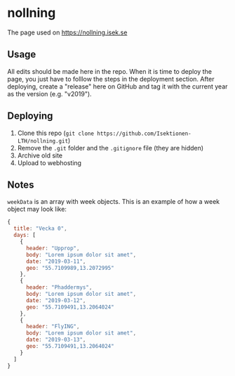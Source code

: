 nollning
========
The page used on https://nollning.isek.se

## Usage
All edits should be made here in the repo. When it is time to deploy the page, you just have to 
folllow the steps in the deployment section. After deploying, create a "release" here on GitHub and tag it with the current year as the version (e.g. "v2019").

## Deploying
1. Clone this repo (`git clone https://github.com/Isektionen-LTH/nollning.git`)
2. Remove the `.git` folder and the `.gitignore` file (they are hidden)
4. Archive old site
5. Upload to webhosting

## Notes
`weekData` is an array with week objects. This is an example of how a week object may look like:

```javascript
{
  title: "Vecka 0",
  days: [
    {
      header: "Upprop",
      body: "Lorem ipsum dolor sit amet",
      date: "2019-03-11",
      geo: "55.7109989,13.2072995"
    },
    {
      header: "Phaddermys",
      body: "Lorem ipsum dolor sit amet",
      date: "2019-03-12",
      geo: "55.7109491,13.2064024"
    },
    {
      header: "FlyING",
      body: "Lorem ipsum dolor sit amet",
      date: "2019-03-13",
      geo: "55.7109491,13.2064024"
    }
  ]
}
```
